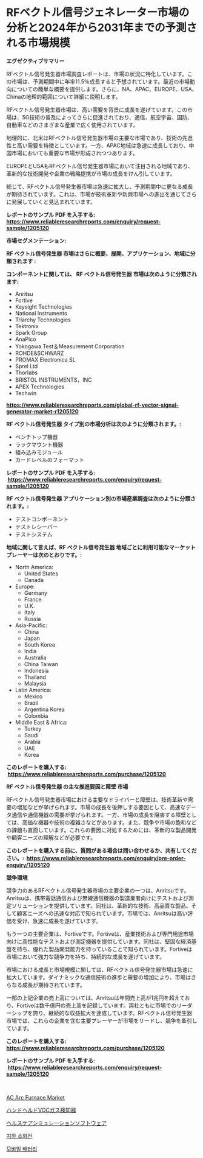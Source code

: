 <p><h1>RFベクトル信号ジェネレーター市場の分析と2024年から2031年までの予測される市場規模</h1></p><p><strong>エグゼクティブサマリー</strong></p>
<p><p>RFベクトル信号発生器市場調査レポートは、市場の状況に特化しています。この市場は、予測期間中に年率11.5％成長すると予想されています。最近の市場動向についての簡単な概要を提供します。さらに、NA、APAC、EUROPE、USA、Chinaの地理的範囲について詳細に説明します。</p><p>RFベクトル信号発生器市場は、高い需要を背景に成長を遂げています。この市場は、5G技術の普及によってさらに促進されており、通信、航空宇宙、国防、自動車などのさまざまな産業で広く使用されています。</p><p>地理的に、北米はRFベクトル信号発生器市場の主要な市場であり、技術の先進性と高い需要を特徴としています。一方、APAC地域は急速に成長しており、中国市場においても重要な市場が形成されつつあります。</p><p>EUROPEとUSAもRFベクトル信号発生器市場において注目される地域であり、革新的な技術開発や企業の戦略提携が市場の成長をけん引しています。</p><p>総じて、RFベクトル信号発生器市場は急速に拡大し、予測期間中に更なる成長が期待されています。これは、市場が技術革新や新興市場への進出を通じてさらに発展していくと見込まれています。</p></p>
<p><strong>レポートのサンプル PDF を入手する: <a href="https://www.reliableresearchreports.com/enquiry/request-sample/1205120">https://www.reliableresearchreports.com/enquiry/request-sample/1205120</a></strong></p>
<p><strong>市場セグメンテーション:</strong></p>
<p><strong> RF ベクトル信号発生器 市場はさらに概要、展開、アプリケーション、地域に分類されます :</strong></p>
<p><strong>コンポーネントに関しては、 RF ベクトル信号発生器 市場は次のように分類されます: &nbsp;</strong></p>
<p><ul><li>Anritsu</li><li>Fortive</li><li>Keysight Technologies</li><li>National Instruments</li><li>Triarchy Technologies</li><li>Tektronix</li><li>Spark Group</li><li>AnaPico</li><li>Yokogawa Test＆Measurement Corporation</li><li>ROHDE&SCHWARZ</li><li>PROMAX Electronica SL</li><li>Sprel Ltd</li><li>Thorlabs</li><li>BRISTOL INSTRUMENTS，INC</li><li>APEX Technologies</li><li>Techwin</li></ul></p>
<p><strong><a href="https://www.reliableresearchreports.com/global-rf-vector-signal-generator-market-r1205120">https://www.reliableresearchreports.com/global-rf-vector-signal-generator-market-r1205120</a></strong></p>
<p><strong> RF ベクトル信号発生器 タイプ別の市場分析は次のように分類されます。:</strong></p>
<p><ul><li>ベンチトップ機器</li><li>ラックマウント機器</li><li>組み込みモジュール</li><li>カードレベルのフォーマット</li></ul></p>
<p><strong>レポートのサンプル PDF を入手する: &nbsp;<a href="https://www.reliableresearchreports.com/enquiry/request-sample/1205120">https://www.reliableresearchreports.com/enquiry/request-sample/1205120</a></strong></p>
<p><strong> RF ベクトル信号発生器 アプリケーション別の市場産業調査は次のように分類されます。:</strong></p>
<p><ul><li>テストコンポーネント</li><li>テストレシーバー</li><li>テストシステム</li></ul></p>
<p><strong>地域に関して言えば、RF ベクトル信号発生器 地域ごとに利用可能なマーケットプレーヤーは次のとおりです。:</strong></p>
<p><ul>
    <li>
        North America:
        <ul>
            <li>United States</li>
            <li>Canada</li>
        </ul>
    </li>
    <li>
        Europe:
        <ul>
            <li>Germany</li>
            <li>France</li>
            <li>U.K.</li>
            <li>Italy</li>
            <li>Russia</li>
        </ul>
    </li>
    <li>
        Asia-Pacific:
        <ul>
            <li>China</li>
            <li>Japan</li>
            <li>South Korea</li>
            <li>India</li>
            <li>Australia</li>
            <li>China Taiwan</li>
            <li>Indonesia</li>
            <li>Thailand</li>
            <li>Malaysia</li>
        </ul>
    </li>
    <li>
        Latin America:
        <ul>
            <li>Mexico</li>
            <li>Brazil</li>
            <li>Argentina Korea</li>
            <li>Colombia</li>
        </ul>
    </li>
    <li>
        Middle East & Africa:
        <ul>
            <li>Turkey</li>
            <li>Saudi</li>
            <li>Arabia</li>
            <li>UAE</li>
            <li>Korea</li>
        </ul>
    </li>
    </ul></p>
<p><strong>このレポートを購入する: &nbsp;<a href="https://www.reliableresearchreports.com/purchase/1205120">https://www.reliableresearchreports.com/purchase/1205120</a></strong></p>
<p><strong>RF ベクトル信号発生器 の主な推進要因と障壁 市場</strong></p>
<p><p>RFベクトル信号発生器市場における主要なドライバーと障壁は、技術革新や需要の増加などが挙げられます。市場の成長を後押しする要因として、高速なデータ通信や通信機器の需要が挙げられます。一方、市場の成長を阻害する障壁としては、高価な機器や技術の複雑さなどがあります。また、競争や市場の飽和などの課題も直面しています。これらの要因に対処するためには、革新的な製品開発や顧客ニーズの理解などが必要です。</p></p>
<p><strong>このレポートを購入する前に、質問がある場合は問い合わせるか、共有してください。:&nbsp; <a href="https://www.reliableresearchreports.com/enquiry/pre-order-enquiry/1205120">https://www.reliableresearchreports.com/enquiry/pre-order-enquiry/1205120</a></strong></p>
<p><strong>競争環境</strong></p>
<p><p>競争力のあるRFベクトル信号発生器市場の主要企業の一つは、Anritsuです。 Anritsuは、携帯電話通信および無線通信機器の製造業者向けにテストおよび測定ソリューションを提供しています。同社は、革新的な技術、高品質な製品、そして顧客ニーズへの迅速な対応で知られています。市場では、Anritsuは高い評価を受け、急速に成長を遂げています。</p><p>もう一つの主要企業は、Fortiveです。Fortiveは、産業技術および専門用途市場向けに高性能なテストおよび測定機器を提供しています。同社は、堅固な経済基盤を持ち、優れた製品開発能力を持っていることで知られています。Fortiveは市場において強力な競争力を持ち、持続的な成長を遂げています。</p><p>市場における成長と市場規模に関しては、RFベクトル信号発生器市場は急速に拡大しています。ダイナミックな通信技術の進歩と需要の増加により、市場はさらなる成長が期待されています。</p><p>一部の上記企業の売上高については、Anritsuは年間売上高が1兆円を超えており、Fortiveは数千億円の売上高を記録しています。両社ともに市場でのリーダーシップを誇り、継続的な収益拡大を達成しています。RFベクトル信号発生器市場では、これらの企業を含む主要プレーヤーが市場をリードし、競争を牽引しています。</p></p>
<p><strong>このレポートを購入する: &nbsp; <a href="https://www.reliableresearchreports.com/purchase/1205120">https://www.reliableresearchreports.com/purchase/1205120</a></strong></p>
<p><strong>レポートのサンプル PDF を入手する: &nbsp;<a href="https://www.reliableresearchreports.com/enquiry/request-sample/1205120">https://www.reliableresearchreports.com/enquiry/request-sample/1205120</a></strong><strong></strong></p>
<p>&nbsp;</p>
<p><p><a href="https://github.com/Whitneyboyettebo9kiw7yr13/Market-Research-Report-List-2/blob/main/ac-arc-furnace-market.md">AC Arc Furnace Market</a></p><p><a href="https://medium.com/@jonathanforsyth44/%E3%83%8F%E3%83%B3%E3%83%89%E3%83%98%E3%83%AB%E3%83%89voc%E3%82%AC%E3%82%B9%E6%A4%9C%E7%9F%A5%E5%99%A8%E5%B8%82%E5%A0%B4%E3%81%AE%E8%A6%8F%E6%A8%A1-cagr-%E3%83%88%E3%83%AC%E3%83%B3%E3%83%89-2024%E5%B9%B4-2030%E5%B9%B4-c9a95569328c">ハンドヘルドVOCガス検知器</a></p><p><a href="https://github.com/JacksonWiza1924/Market-Research-Report-List-1/blob/main/138439833545.md">ヘルスケアシミュレーションソフトウェア</a></p><p><a href="https://github.com/RichardLueilwitz787/Market-Research-Report-List-1/blob/main/674138730956.md">지하 소화전</a></p><p><a href="https://medium.com/@marchall15/%ED%9C%B4%EB%8C%80%EC%9A%A9-%EB%B0%B0%ED%84%B0%EB%A6%AC-%EC%8B%9C%EC%9E%A5-%ED%86%B5%EC%B0%B0-%EC%8B%9C%EC%9E%A5-%EB%8F%99%ED%96%A5-%EC%84%B1%EC%9E%A5-2024%EB%85%84%EB%B6%80%ED%84%B0-2031%EB%85%84%EA%B9%8C%EC%A7%80%EC%9D%98-%EC%98%88%EC%B8%A1-bf6afafcef9d">모바일 배터리</a></p></p>